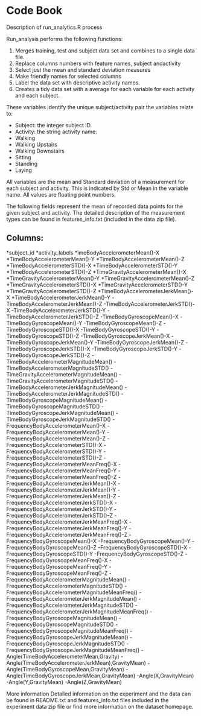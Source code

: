 # Code Book

Description of run_analytics.R process

Run_analysis performs the following functions:
1. Merges training, test and subject data set and combines to a single data file.
2. Replace columns numbers with feature names, subject andactivity
3. Select just the mean and standard deviation measures
4. Make friendly names for selected columns
5. Label the data set with descriptive activity names. 
6. Creates a tidy data set with a average for each variable for each activity and each subject. 

These variables identify the unique subject/activity pair the variables relate to:
 - Subject: the integer subject ID.
 - Activity: the string activity name:
  - Walking
  - Walking Upstairs
  - Walking Downstairs
  - Sitting
  - Standing
  - Laying

All variables are the mean and Standard deviation of a measurement for each subject and activity. This is indicated by Std or  Mean in the variable name.  All values are floating point numbers.

The following fields represent the mean of recorded data points for the given subject and activity. The detailed description of the measurement types can be found in features_info.txt (included in the data zip file).

## Columns:
*subject_id 
*activity_labels 
*imeBodyAccelerometerMean()-X
*TimeBodyAccelerometerMean()-Y
*TimeBodyAccelerometerMean()-Z
*TimeBodyAccelerometerSTD()-X
*TimeBodyAccelerometerSTD()-Y
*TimeBodyAccelerometerSTD()-Z
*TimeGravityAccelerometerMean()-X
*TimeGravityAccelerometerMean()-Y
*TimeGravityAccelerometerMean()-Z
*TimeGravityAccelerometerSTD()-X
*TimeGravityAccelerometerSTD()-Y
*TimeGravityAccelerometerSTD()-Z
*TimeBodyAccelerometerJerkMean()-X
*TimeBodyAccelerometerJerkMean()-Y
-TimeBodyAccelerometerJerkMean()-Z
-TimeBodyAccelerometerJerkSTD()-X
-TimeBodyAccelerometerJerkSTD()-Y
-TimeBodyAccelerometerJerkSTD()-Z
-TimeBodyGyroscopeMean()-X
-TimeBodyGyroscopeMean()-Y
-TimeBodyGyroscopeMean()-Z
-TimeBodyGyroscopeSTD()-X
-TimeBodyGyroscopeSTD()-Y
-TimeBodyGyroscopeSTD()-Z
-TimeBodyGyroscopeJerkMean()-X
-TimeBodyGyroscopeJerkMean()-Y
-TimeBodyGyroscopeJerkMean()-Z
-TimeBodyGyroscopeJerkSTD()-X
-TimeBodyGyroscopeJerkSTD()-Y
-TimeBodyGyroscopeJerkSTD()-Z
-TimeBodyAccelerometerMagnitudeMean()
-TimeBodyAccelerometerMagnitudeSTD()
-TimeGravityAccelerometerMagnitudeMean()
-TimeGravityAccelerometerMagnitudeSTD()
-TimeBodyAccelerometerJerkMagnitudeMean()
-TimeBodyAccelerometerJerkMagnitudeSTD()
-TimeBodyGyroscopeMagnitudeMean()
-TimeBodyGyroscopeMagnitudeSTD()
-TimeBodyGyroscopeJerkMagnitudeMean()
-TimeBodyGyroscopeJerkMagnitudeSTD()
-FrequencyBodyAccelerometerMean()-X
-FrequencyBodyAccelerometerMean()-Y
-FrequencyBodyAccelerometerMean()-Z
-FrequencyBodyAccelerometerSTD()-X
-FrequencyBodyAccelerometerSTD()-Y
-FrequencyBodyAccelerometerSTD()-Z
-FrequencyBodyAccelerometerMeanFreq()-X
-FrequencyBodyAccelerometerMeanFreq()-Y
-FrequencyBodyAccelerometerMeanFreq()-Z
-FrequencyBodyAccelerometerJerkMean()-X
-FrequencyBodyAccelerometerJerkMean()-Y
-FrequencyBodyAccelerometerJerkMean()-Z
-FrequencyBodyAccelerometerJerkSTD()-X
-FrequencyBodyAccelerometerJerkSTD()-Y
-FrequencyBodyAccelerometerJerkSTD()-Z
-FrequencyBodyAccelerometerJerkMeanFreq()-X
-FrequencyBodyAccelerometerJerkMeanFreq()-Y
-FrequencyBodyAccelerometerJerkMeanFreq()-Z
-FrequencyBodyGyroscopeMean()-X
-FrequencyBodyGyroscopeMean()-Y
-FrequencyBodyGyroscopeMean()-Z
-FrequencyBodyGyroscopeSTD()-X
-FrequencyBodyGyroscopeSTD()-Y
-FrequencyBodyGyroscopeSTD()-Z
-FrequencyBodyGyroscopeMeanFreq()-X
-FrequencyBodyGyroscopeMeanFreq()-Y
-FrequencyBodyGyroscopeMeanFreq()-Z
-FrequencyBodyAccelerometerMagnitudeMean()
-FrequencyBodyAccelerometerMagnitudeSTD()
-FrequencyBodyAccelerometerMagnitudeMeanFreq()
-FrequencyBodyAccelerometerJerkMagnitudeMean()
-FrequencyBodyAccelerometerJerkMagnitudeSTD()
-FrequencyBodyAccelerometerJerkMagnitudeMeanFreq()
-FrequencyBodyGyroscopeMagnitudeMean()
-FrequencyBodyGyroscopeMagnitudeSTD()
-FrequencyBodyGyroscopeMagnitudeMeanFreq()
-FrequencyBodyGyroscopeJerkMagnitudeMean()
-FrequencyBodyGyroscopeJerkMagnitudeSTD()
-FrequencyBodyGyroscopeJerkMagnitudeMeanFreq()
-Angle(TimeBodyAccelerometerMean,Gravity)
-Angle(TimeBodyAccelerometerJerkMean),GravityMean)
-Angle(TimeBodyGyroscopeMean,GravityMean)
-Angle(TimeBodyGyroscopeJerkMean,GravityMean)
-Angle(X,GravityMean)
-Angle(Y,GravityMean)
-Angle(Z,GravityMean)

More information
Detailed information on the experiment and the data can be found in  README.txt and features_info.txt files included in the experiment data zip file or find more information on the dataset homepage.
